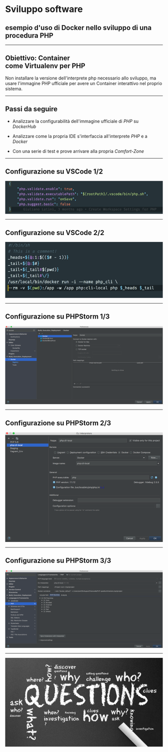 # Sviluppo software

## esempio d'uso di Docker nello sviluppo di una procedura PHP

---

## Obiettivo: Container<br>come Virtualenv per PHP

Non installare la versione dell'interprete php necessario allo sviluppo, ma usare l'immagine PHP ufficiale per avere un Container interattivo nel proprio sistema.

---

## Passi da seguire

* Analizzare la configurabilità dell'immagine ufficiale di _PHP_ su _DockerHub_

* Analizzare come la propria IDE s'interfaccia all'interprete _PHP_ e a _Docker_

* Con una serie di test e prove arrivare alla propria _Comfort-Zone_

---

## Configurazione su VSCode 1/2

![Workareas Configuration](05_SviluppoSoftware/img/VSCode_Workarea_settings.png)
<!-- .element height="100%" width="100%" -->

---

## Configurazione su VSCode 2/2

![PHP Wrapper Script](05_SviluppoSoftware/img/VSCode_script2Run_phpInterpreterContainer.png)
<!-- .element height="100%" width="100%" -->

---
## Configurazione su PHPStorm 1/3

![Docker Setup](05_SviluppoSoftware/img/PHPStorm_Preferences_Docker.png)
<!-- .element height="100%" width="100%" -->

---

## Configurazione su PHPStorm 2/3

![PHP Interpreter Setup](05_SviluppoSoftware/img/PHPStorm_CLI_Interpreter.png)
<!-- .element height="80%" width="80%" -->

---

## Configurazione su PHPStorm 3/3

![PHP Interpreter Configuration](05_SviluppoSoftware/img/PHPStorm_Preference_PHP.png)
<!-- .element height="100%" width="100%" -->

---

![Container Layers](img/Questions_Answers.jpg)
<!-- .element height="100%" width="100%" -->
